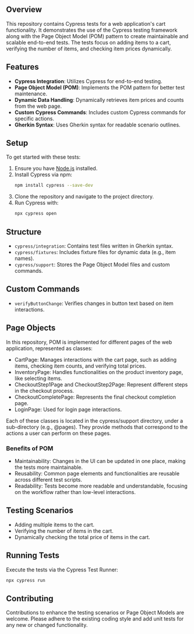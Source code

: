 
## Overview

This repository contains Cypress tests for a web application's cart functionality. It demonstrates the use of the Cypress testing framework along with the Page Object Model (POM) pattern to create maintainable and scalable end-to-end tests. The tests focus on adding items to a cart, verifying the number of items, and checking item prices dynamically.

## Features

- **Cypress Integration**: Utilizes Cypress for end-to-end testing.
- **Page Object Model (POM)**: Implements the POM pattern for better test maintenance.
- **Dynamic Data Handling**: Dynamically retrieves item prices and counts from the web page.
- **Custom Cypress Commands**: Includes custom Cypress commands for specific actions.
- **Gherkin Syntax**: Uses Gherkin syntax for readable scenario outlines.

## Setup

To get started with these tests:

1. Ensure you have [Node.js](https://nodejs.org/) installed.
2. Install Cypress via npm:
   ```bash
   npm install cypress --save-dev
   ```
3. Clone the repository and navigate to the project directory.
4. Run Cypress with:
   ```bash
   npx cypress open
   ```

## Structure

- `cypress/integration`: Contains test files written in Gherkin syntax.
- `cypress/fixtures`: Includes fixture files for dynamic data (e.g., item names).
- `cypress/support`: Stores the Page Object Model files and custom commands.

## Custom Commands

- `verifyButtonChange`: Verifies changes in button text based on item interactions.

## Page Objects

In this repository, POM is implemented for different pages of the web application, represented as classes:

- CartPage: Manages interactions with the cart page, such as adding items, checking item counts, and verifying total prices.
- InventoryPage: Handles functionalities on the product inventory page, like selecting items.
- CheckoutStep1Page and CheckoutStep2Page: Represent different steps in the checkout process.
- CheckoutCompletePage: Represents the final checkout completion page.
- LoginPage: Used for login page interactions.

Each of these classes is located in the cypress/support directory, under a sub-directory (e.g., @pages). They provide methods that correspond to the actions a user can perform on these pages.


### Benefits of POM
- Maintainability: Changes in the UI can be updated in one place, making the tests more maintainable.
- Reusability: Common page elements and functionalities are reusable across different test scripts.
- Readability: Tests become more readable and understandable, focusing on the workflow rather than low-level interactions.

## Testing Scenarios

- Adding multiple items to the cart.
- Verifying the number of items in the cart.
- Dynamically checking the total price of items in the cart.

## Running Tests

Execute the tests via the Cypress Test Runner:

```bash
npx cypress run
```

## Contributing

Contributions to enhance the testing scenarios or Page Object Models are welcome. Please adhere to the existing coding style and add unit tests for any new or changed functionality.
